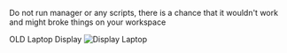 Do not run manager or any scripts, there is a chance that it wouldn't work and might broke things on your workspace


OLD Laptop Display
![Display Laptop](https://github.com/SebTalbot/comfy_guration/blob/master/display_laptop.png?raw=true)

